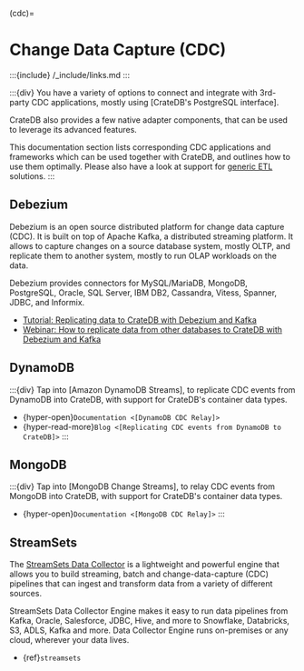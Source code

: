 (cdc)=
# Change Data Capture (CDC)

:::{include} /_include/links.md
:::

:::{div}
You have a variety of options to connect and integrate with 3rd-party
CDC applications, mostly using [CrateDB's PostgreSQL interface].

CrateDB also provides a few native adapter components, that can be used
to leverage its advanced features. 

This documentation section lists corresponding CDC applications and
frameworks which can be used together with CrateDB, and outlines how
to use them optimally.
Please also have a look at support for [generic ETL](#etl) solutions.
:::

## Debezium
Debezium is an open source distributed platform for change data capture (CDC).
It is built on top of Apache Kafka, a distributed streaming platform. It allows
to capture changes on a source database system, mostly OLTP, and replicate them
to another system, mostly to run OLAP workloads on the data.

Debezium provides connectors for MySQL/MariaDB, MongoDB, PostgreSQL, Oracle,
SQL Server, IBM DB2, Cassandra, Vitess, Spanner, JDBC, and Informix.

- [Tutorial: Replicating data to CrateDB with Debezium and Kafka]
- [Webinar: How to replicate data from other databases to CrateDB with Debezium and Kafka]

## DynamoDB
:::{div}
Tap into [Amazon DynamoDB Streams], to replicate CDC events from DynamoDB into CrateDB,
with support for CrateDB's container data types.
- {hyper-open}`Documentation <[DynamoDB CDC Relay]>`
- {hyper-read-more}`Blog <[Replicating CDC events from DynamoDB to CrateDB]>`
:::

## MongoDB
:::{div}
Tap into [MongoDB Change Streams], to relay CDC events from MongoDB into CrateDB,
with support for CrateDB's container data types.
- {hyper-open}`Documentation <[MongoDB CDC Relay]>`
:::

## StreamSets

The [StreamSets Data Collector] is a lightweight and powerful engine that
allows you to build streaming, batch and change-data-capture (CDC) pipelines
that can ingest and transform data from a variety of different sources.

StreamSets Data Collector Engine makes it easy to run data pipelines from Kafka,
Oracle, Salesforce, JDBC, Hive, and more to Snowflake, Databricks, S3, ADLS, Kafka
and more. Data Collector Engine runs on-premises or any cloud, wherever your data
lives.

- {ref}`streamsets`



[Tutorial: Replicating data to CrateDB with Debezium and Kafka]: https://community.cratedb.com/t/replicating-data-to-cratedb-with-debezium-and-kafka/1388
[Webinar: How to replicate data from other databases to CrateDB with Debezium and Kafka]: https://cratedb.com/resources/webinars/lp-wb-debezium-kafka
[StreamSets Data Collector]: https://www.softwareag.com/en_corporate/platform/integration-apis/data-collector-engine.html
